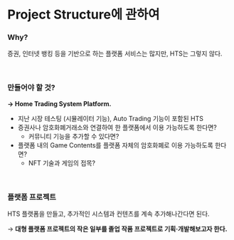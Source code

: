 # Project Structure에 관하여

### Why?

증권, 인터넷 뱅킹 등을 기반으로 하는 플랫폼 서비스는 많지만, HTS는 그렇지 않다.

<br>

### 만들어야 할 것?

**→ Home Trading System Platform.**

- 지난 시장 테스팅 (시뮬레이터 기능), Auto Trading 기능이 포함된 HTS
- 증권사나 암호화폐거래소와 연결하여 한 플랫폼에서 이용 가능하도록 한다면?
  - 커뮤니티 기능을 추가할 수 있다면?
- 플랫폼 내의 Game Contents를 플랫폼 자체의 암호화폐로 이용 가능하도록 한다면?
  - NFT 기술과 게임의 접목?

<br>

### 플랫폼 프로젝트

HTS 플랫폼을 만들고, 추가적인 시스템과 컨텐츠를 계속 추가해나간다면 된다.

→ **대형 플랫폼 프로젝트의 작은 일부를 졸업 작품 프로젝트로 기획·개발해보고자 한다.**

